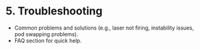 # 5. Troubleshooting

- Common problems and solutions (e.g., laser not firing, instability issues, pod swapping problems).
- FAQ section for quick help.

